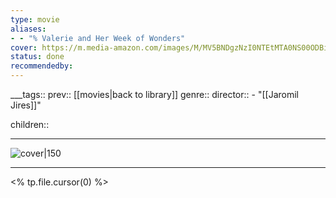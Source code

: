 ```yaml
---
type: movie
aliases:
- - "% Valerie and Her Week of Wonders"
cover: https://m.media-amazon.com/images/M/MV5BNDgzNzI0NTEtMTA0NS00ODBiLWI4NTQtMTUyOGIxYmY3NjgxXkEyXkFqcGc@._V1_SX300.jpg
status: done
recommendedby:
---
```

___tags:: prev:: [[movies|back to library]]
genre::
director::  - "[[Jaromil Jires]]"
 
children::
___
![cover|150](https://m.media-amazon.com/images/M/MV5BNDgzNzI0NTEtMTA0NS00ODBiLWI4NTQtMTUyOGIxYmY3NjgxXkEyXkFqcGc@._V1_SX300.jpg)
___
<% tp.file.cursor(0) %>
